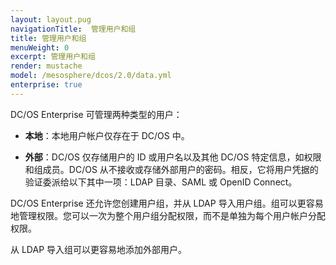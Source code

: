 ```yaml
---
layout: layout.pug
navigationTitle:  管理用户和组
title: 管理用户和组
menuWeight: 0
excerpt: 管理用户和组
render: mustache
model: /mesosphere/dcos/2.0/data.yml
enterprise: true
---
```


<!-- The source repository for this topic is https://github.com/dcos/dcos-docs-site -->

DC/OS Enterprise 可管理两种类型的用户：

* **本地**：本地用户帐户仅存在于 DC/OS 中。

* **外部**：DC/OS 仅存储用户的 ID 或用户名以及其他 DC/OS 特定信息，如权限和组成员。DC/OS 从不接收或存储外部用户的密码。相反，它将用户凭据的验证委派给以下其中一项：LDAP 目录、SAML 或 OpenID Connect。

DC/OS Enterprise 还允许您创建用户组，并从 LDAP 导入用户组。组可以更容易地管理权限。您可以一次为整个用户组分配权限，而不是单独为每个用户帐户分配权限。

从 LDAP 导入组可以更容易地添加外部用户。
